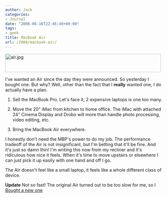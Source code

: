 ```yaml
---
author: Jack
categories:
- Journal
date: "2008-06-16T22:46:40+00:00"
tags:
- geek
title: MacBook Air
url: /2008/macbook-air/
---
```


<img src="/files/air.jpg" alt="air.jpg" border="0" width="498" height="59" />

I've wanted an Air since the day they were announced. So yesterday I bought one. But why? Well, other than the fact that I **really** wanted one, I do actually have a plan. 

1. Sell the MacBook Pro. Let's face it, 2 expensive laptops is one too many.
  
2. Move the 20" iMac from kitchen to home office. The iMac with attached 24" Cinema Display and Drobo will more than handle photo processing, video editing, etc.
  
3. Bring the MacBook Air everywhere.

I honestly don't need the <span class="caps">MBP</span>'s power to do my job. The performance tradeoff of the Air is not insignificant, but I'm betting that it'll be fine. And it's just so damn thin! I'm writing this now from my recliner and it's ridiculous how nice it feels. When it's time to move upstairs or elsewhere I can just pick it up easily with one hand and off I go.

The Air doesn't feel like a small laptop, it feels like a whole different class of device. 

**Update** Not so fast! The original Air turned out to be too slow for me, so I [Bought a new one][1]

 [1]: https://jackbaty.com/2008/12/macbook-air-round-2/